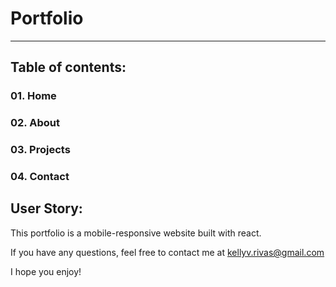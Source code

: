 # Portfolio

---
## Table of contents:
### 01. Home
### 02. About
### 03. Projects
### 04. Contact

## User Story:

This portfolio is a mobile-responsive website built with react. 

If you have any questions, feel free to contact me at kellyv.rivas@gmail.com

I hope you enjoy!

